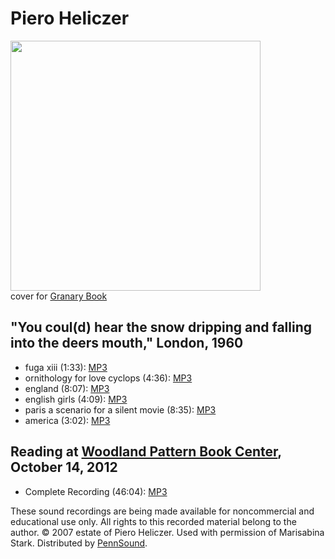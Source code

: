Piero Heliczer
==============

[<img src="http://www.granarybooks.com/books/purchase/cover.jpg" width="400" />](http://www.granarybooks.com/pages.php?which_page=product_view&which_product=73&search=piero%20heliczer&category=)  
cover
for [Granary Book](http://www.granarybooks.com/pages.php?which_page=product_view&which_product=73&search=piero%20heliczer&category=)

"You coul(d) hear the snow dripping and falling into the deers mouth," London, 1960
-----------------------------------------------------------------------------------

-   fuga xiii (1:33): [MP3](http://media.sas.upenn.edu/pennsound/authors/Heliczer/Heliczer-Piero_01_fuga-xiii_You-coul(d)-hear_London_1960.mp3)
-   ornithology for love cyclops (4:36): [MP3](http://media.sas.upenn.edu/pennsound/authors/Heliczer/Heliczer-Piero_02_ornithology-for-love-cyclops_You-coul(d)-hear_London_1960.mp3)
-   england (8:07): [MP3](http://media.sas.upenn.edu/pennsound/authors/Heliczer/Heliczer-Piero_03_england_You-coul(d)-hear_London_1960.mp3)
-   english girls (4:09): [MP3](http://media.sas.upenn.edu/pennsound/authors/Heliczer/Heliczer-Piero_04_english-girls_You-coul(d)-hear_London_1960.mp3)
-   paris a scenario for a silent movie (8:35): [MP3](http://media.sas.upenn.edu/pennsound/authors/Heliczer/Heliczer-Piero_05_paris-a-scenario-for-a-silent-movie_You-coul(d)-hear_London_1960.mp3)
-   america (3:02): [MP3](http://media.sas.upenn.edu/pennsound/authors/Heliczer/Heliczer-Piero_06_america_You-coul(d)-hear_London_1960.mp3)

Reading at [Woodland Pattern Book Center](Woodland-Pattern.php), October 14, 2012
---------------------------------------------------------------------------------

-   Complete Recording (46:04): [MP3](https://media.sas.upenn.edu/pennsound/authors/Heliczer/Heliczer-Piero_Woodland-Pattern-BC_10-14-12.mp3)

These sound recordings are being made available for noncommercial and
educational use only. All rights to this recorded material belong to the author. © 2007 estate of
Piero Heliczer. Used with permission of Marisabina Stark. Distributed by
[PennSound](http://writing.upenn.edu/pennsound).
